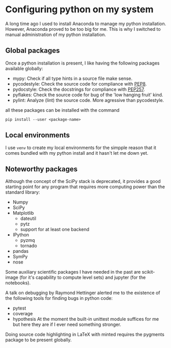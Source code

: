 # Configuring python on my system

A long time ago I used to install Anaconda to manage my python installation.
However, Anaconda proved to be too big for me. This is why I switched to
manual administration of my python installation.

## Global packages

Once a python installation is present, I like having the following
packages available globally:
- mypy: Check if all type hints in a source file make sense.
- pycodestyle: Check the source code for compliance with
  [PEP8](https://www.python.org/dev/peps/pep-0008/).
- pydocstyle: Check the docstrings for compliance with
  [PEP257](https://www.python.org/dev/peps/pep-0257/).
- pyflakes: Check the source code for bug of the 'low hanging fruit' kind.
- pylint: Analyze (lint) the source code. More agressive than pycodestyle.

all these packages can be installed with the command

```
pip install --user <package-name>
```

## Local environments

I use `venv` to create my local environments for the simpple reason that it
comes bundled with my python install and it hasn't let me down yet.

## Noteworthy packages

Although the concept of the SciPy stack is deprecated, it provides a good
starting point for any program that requires more computing power than the
standard library:
- Numpy
- SciPy
- Matplotlib
  - dateutil
  - pytz
  - support for at least one backend
- IPython
  - pyzmq
  - tornado
- pandas
- SymPy
- nose

Some auxiliary scientific packages I have needed in the past are scikit-image
(for it's capability to compute level sets) and jupyter (for the notebooks).

A talk on debugging by Raymond Hettinger alerted me to the existence of the
following tools for finding bugs in python code:
- pytest
- coverage
- hypothesis
At the moment the built-in unittest module suffices for me but here they are
if I ever need something stronger.

Doing source code highlighting in LaTeX with minted requires the pygments
package to be present globally.


